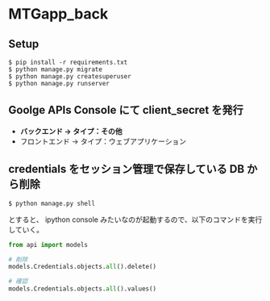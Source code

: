 # MTGapp_back

## Setup

```
$ pip install -r requirements.txt
$ python manage.py migrate
$ python manage.py createsuperuser
$ python manage.py runserver
```

## Goolge APIs Console にて client_secret を発行

- **バックエンド → タイプ：その他**
- フロントエンド → タイプ：ウェブアプリケーション

## credentials をセッション管理で保存している DB から削除

```
$ python manage.py shell
```

とすると、 ipython console みたいなのが起動するので、以下のコマンドを実行していく。

```py
from api import models

# 削除
models.Credentials.objects.all().delete()

# 確認
models.Credentials.objects.all().values()
```